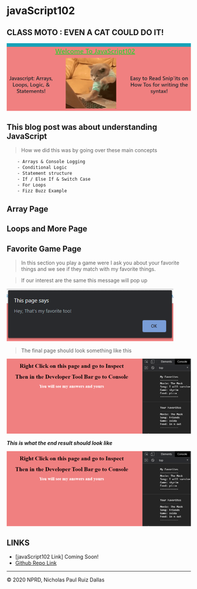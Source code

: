 # javaScript102
## CLASS MOTO : EVEN A CAT COULD DO IT!
![ReadMe](./photos/ReadMe.png)

## This blog post was about understanding JavaScript
> How we did this was by going over these main concepts

```
    - Arrays & Console Logging
    - Conditional Logic
    - Statement structure
    - If / Else If & Switch Case
    - For Loops
    - Fizz Buzz Example

```

## Array Page 


## Loops and More Page

## Favorite Game Page
> In this section you play a game were I ask you about your favorite things and we see if they match with my favorite things. 

> If our interest are the same this message will pop up

![confirmed](./photos/confirm.png)

> The final page should look something like this

![final touch](./photos/finaltouch.png)


***This is what the end result should look like***

![Favorite Game](./photos/finaltouch.png)


## LINKS

- [javaScript102 Link] Coming Soon!
- [Github Repo Link](https://github.com/nicholasd-uci/javaScript102)

- - -
© 2020 NPRD, Nicholas Paul Ruiz Dallas

